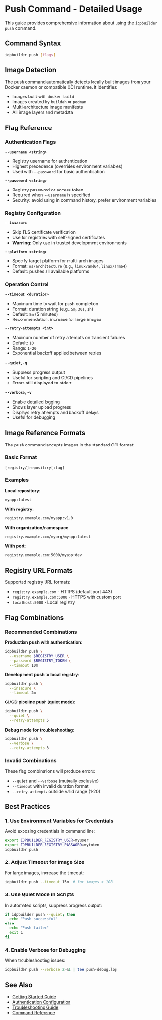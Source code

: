 # Push Command - Detailed Usage

This guide provides comprehensive information about using the `idpbuilder push` command.

## Command Syntax

```bash
idpbuilder push [flags]
```

## Image Detection

The push command automatically detects locally built images from your Docker daemon or compatible OCI runtime. It identifies:

- Images built with `docker build`
- Images created by `buildah` or `podman`
- Multi-architecture image manifests
- All image layers and metadata

## Flag Reference

### Authentication Flags

**`--username <string>`**
- Registry username for authentication
- Highest precedence (overrides environment variables)
- Used with `--password` for basic authentication

**`--password <string>`**
- Registry password or access token
- Required when `--username` is specified
- Security: avoid using in command history, prefer environment variables

### Registry Configuration

**`--insecure`**
- Skip TLS certificate verification
- Use for registries with self-signed certificates
- **Warning**: Only use in trusted development environments

**`--platform <string>`**
- Specify target platform for multi-arch images
- Format: `os/architecture` (e.g., `linux/amd64`, `linux/arm64`)
- Default: pushes all available platforms

### Operation Control

**`--timeout <duration>`**
- Maximum time to wait for push completion
- Format: duration string (e.g., `5m`, `30s`, `1h`)
- Default: `5m` (5 minutes)
- Recommendation: increase for large images

**`--retry-attempts <int>`**
- Maximum number of retry attempts on transient failures
- Default: `10`
- Range: `1-20`
- Exponential backoff applied between retries

**`--quiet`, `-q`**
- Suppress progress output
- Useful for scripting and CI/CD pipelines
- Errors still displayed to stderr

**`--verbose`, `-v`**
- Enable detailed logging
- Shows layer upload progress
- Displays retry attempts and backoff delays
- Useful for debugging

## Image Reference Formats

The push command accepts images in the standard OCI format:

### Basic Format
```
[registry/]repository[:tag]
```

### Examples

**Local repository**:
```bash
myapp:latest
```

**With registry**:
```bash
registry.example.com/myapp:v1.0
```

**With organization/namespace**:
```bash
registry.example.com/myorg/myapp:latest
```

**With port**:
```bash
registry.example.com:5000/myapp:dev
```

## Registry URL Formats

Supported registry URL formats:

- `registry.example.com` - HTTPS (default port 443)
- `registry.example.com:5000` - HTTPS with custom port
- `localhost:5000` - Local registry

## Flag Combinations

### Recommended Combinations

**Production push with authentication**:
```bash
idpbuilder push \
  --username $REGISTRY_USER \
  --password $REGISTRY_TOKEN \
  --timeout 10m
```

**Development push to local registry**:
```bash
idpbuilder push \
  --insecure \
  --timeout 2m
```

**CI/CD pipeline push (quiet mode)**:
```bash
idpbuilder push \
  --quiet \
  --retry-attempts 5
```

**Debug mode for troubleshooting**:
```bash
idpbuilder push \
  --verbose \
  --retry-attempts 3
```

### Invalid Combinations

These flag combinations will produce errors:

- `--quiet` and `--verbose` (mutually exclusive)
- `--timeout` with invalid duration format
- `--retry-attempts` outside valid range (1-20)

## Best Practices

### 1. Use Environment Variables for Credentials

Avoid exposing credentials in command line:

```bash
export IDPBUILDER_REGISTRY_USER=myuser
export IDPBUILDER_REGISTRY_PASSWORD=mytoken
idpbuilder push
```

### 2. Adjust Timeout for Image Size

For large images, increase the timeout:

```bash
idpbuilder push --timeout 15m  # for images > 1GB
```

### 3. Use Quiet Mode in Scripts

In automated scripts, suppress progress output:

```bash
if idpbuilder push --quiet; then
  echo "Push successful"
else
  echo "Push failed"
  exit 1
fi
```

### 4. Enable Verbose for Debugging

When troubleshooting issues:

```bash
idpbuilder push --verbose 2>&1 | tee push-debug.log
```

## See Also

- [Getting Started Guide](getting-started.md)
- [Authentication Configuration](authentication.md)
- [Troubleshooting Guide](troubleshooting.md)
- [Command Reference](../commands/push.md)
